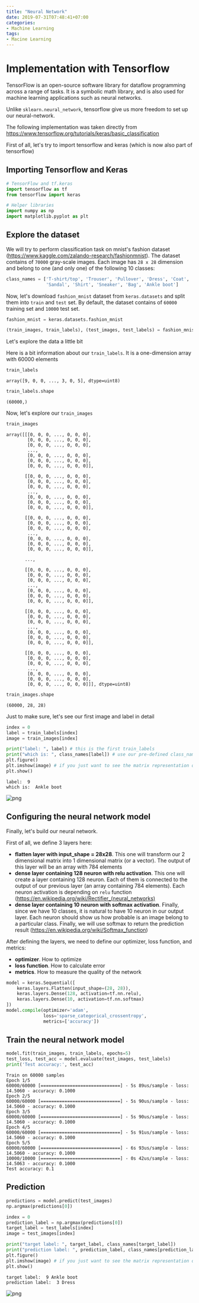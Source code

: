 ```yaml
---
title: "Neural Network"
date: 2019-07-31T07:48:41+07:00
categories:
- Machine Learning
tags:
- Macine Learning
---
```

# Implementation with Tensorflow

TensorFlow is an open-source software library for dataflow programming across a range of tasks. It is a symbolic math library, and is also used for machine learning applications such as neural networks.

Unlike `sklearn.neural_network`, tensorflow give us more freedom to set up our neural-network.

The following implementation was taken directly from https://www.tensorflow.org/tutorials/keras/basic_classification

First of all, let's try to import tensorflow and keras (which is now also part of tensorflow)

## Importing Tensorflow and Keras


```python
# TensorFlow and tf.keras
import tensorflow as tf
from tensorflow import keras

# Helper libraries
import numpy as np
import matplotlib.pyplot as plt
```

## Explore the dataset

We will try to perform classification task on mnist's fashion dataset (https://www.kaggle.com/zalando-research/fashionmnist). The dataset contains of `70000` gray-scale images. Each image has `28 x 28` dimension and belong to one (and only one) of the following 10 classes:


```python
class_names = ['T-shirt/top', 'Trouser', 'Pullover', 'Dress', 'Coat',
               'Sandal', 'Shirt', 'Sneaker', 'Bag', 'Ankle boot']
```

Now, let's download `fashion_mnist` dataset from `keras.datasets` and split them into `train` and `test` set. By default, the dataset contains of `60000` training set and `10000` test set.


```python
fashion_mnist = keras.datasets.fashion_mnist

(train_images, train_labels), (test_images, test_labels) = fashion_mnist.load_data()

```

Let's explore the data a little bit

Here is a bit information about our `train_labels`. It is a one-dimension array with 60000 elements


```python
train_labels
```




    array([9, 0, 0, ..., 3, 0, 5], dtype=uint8)




```python
train_labels.shape
```




    (60000,)



Now, let's explore our `train_images`


```python
train_images
```




    array([[[0, 0, 0, ..., 0, 0, 0],
            [0, 0, 0, ..., 0, 0, 0],
            [0, 0, 0, ..., 0, 0, 0],
            ...,
            [0, 0, 0, ..., 0, 0, 0],
            [0, 0, 0, ..., 0, 0, 0],
            [0, 0, 0, ..., 0, 0, 0]],
    
           [[0, 0, 0, ..., 0, 0, 0],
            [0, 0, 0, ..., 0, 0, 0],
            [0, 0, 0, ..., 0, 0, 0],
            ...,
            [0, 0, 0, ..., 0, 0, 0],
            [0, 0, 0, ..., 0, 0, 0],
            [0, 0, 0, ..., 0, 0, 0]],
    
           [[0, 0, 0, ..., 0, 0, 0],
            [0, 0, 0, ..., 0, 0, 0],
            [0, 0, 0, ..., 0, 0, 0],
            ...,
            [0, 0, 0, ..., 0, 0, 0],
            [0, 0, 0, ..., 0, 0, 0],
            [0, 0, 0, ..., 0, 0, 0]],
    
           ...,
    
           [[0, 0, 0, ..., 0, 0, 0],
            [0, 0, 0, ..., 0, 0, 0],
            [0, 0, 0, ..., 0, 0, 0],
            ...,
            [0, 0, 0, ..., 0, 0, 0],
            [0, 0, 0, ..., 0, 0, 0],
            [0, 0, 0, ..., 0, 0, 0]],
    
           [[0, 0, 0, ..., 0, 0, 0],
            [0, 0, 0, ..., 0, 0, 0],
            [0, 0, 0, ..., 0, 0, 0],
            ...,
            [0, 0, 0, ..., 0, 0, 0],
            [0, 0, 0, ..., 0, 0, 0],
            [0, 0, 0, ..., 0, 0, 0]],
    
           [[0, 0, 0, ..., 0, 0, 0],
            [0, 0, 0, ..., 0, 0, 0],
            [0, 0, 0, ..., 0, 0, 0],
            ...,
            [0, 0, 0, ..., 0, 0, 0],
            [0, 0, 0, ..., 0, 0, 0],
            [0, 0, 0, ..., 0, 0, 0]]], dtype=uint8)




```python
train_images.shape
```




    (60000, 28, 28)



Just to make sure, let's see our first image and label in detail


```python
index = 0
label = train_labels[index]
image = train_images[index]

print("label: ", label) # this is the first train_labels
print("which is: ", class_names[label]) # use our pre-defined class_names to get textual representation of the label
plt.figure()
plt.imshow(image) # if you just want to see the matrix representation of the image, use `image` instead
plt.show()

```

    label:  9
    which is:  Ankle boot



![png](neuralNetwork_files/neuralNetwork_14_1.png)


## Configuring the neural network model

Finally, let's build our neural network.

First of all, we define 3 layers here:
* __flatten layer with input_shape = 28x28__. This one will transform our 2 dimensional matrix into 1 dimensional matrix (or a vector). The output of this layer will be an array with 784 elements
* __dense layer containing 128 neuron with relu activation__. This one will create a layer containing 128 neuron. Each of them is connected to the output of our previous layer (an array containing 784 elements). Each neuron activation is depending on `relu` function (https://en.wikipedia.org/wiki/Rectifier_(neural_networks)
* __dense layer containing 10 neuron with softmax activation__. Finally, since we have 10 classes, it is natural to have 10 neuron in our output layer. Each neuron should show us how probable is an image belong to a particular class. Finally, we will use softmax to return the prediction result (https://en.wikipedia.org/wiki/Softmax_function)

After defining the layers, we need to define our optimizer, loss function, and metrics:
* __optimizer__. How to optimize
* __loss function__. How to calculate error
* __metrics__. How to measure the quality of the network


```python
model = keras.Sequential([
    keras.layers.Flatten(input_shape=(28, 28)),
    keras.layers.Dense(128, activation=tf.nn.relu),
    keras.layers.Dense(10, activation=tf.nn.softmax)
])
model.compile(optimizer='adam',
              loss='sparse_categorical_crossentropy',
              metrics=['accuracy'])


```

## Train the neural network model


```python
model.fit(train_images, train_labels, epochs=5)
test_loss, test_acc = model.evaluate(test_images, test_labels)
print('Test accuracy:', test_acc)
```

    Train on 60000 samples
    Epoch 1/5
    60000/60000 [==============================] - 5s 89us/sample - loss: 14.5060 - accuracy: 0.1000
    Epoch 2/5
    60000/60000 [==============================] - 5s 90us/sample - loss: 14.5060 - accuracy: 0.1000
    Epoch 3/5
    60000/60000 [==============================] - 5s 90us/sample - loss: 14.5060 - accuracy: 0.1000
    Epoch 4/5
    60000/60000 [==============================] - 5s 91us/sample - loss: 14.5060 - accuracy: 0.1000
    Epoch 5/5
    60000/60000 [==============================] - 6s 93us/sample - loss: 14.5060 - accuracy: 0.1000
    10000/10000 [==============================] - 0s 42us/sample - loss: 14.5063 - accuracy: 0.1000
    Test accuracy: 0.1


## Prediction


```python
predictions = model.predict(test_images)
np.argmax(predictions[0])

index = 0
prediction_label = np.argmax(predictions[0])
target_label = test_labels[index]
image = test_images[index]

print("target label: ", target_label, class_names[target_label])
print("prediction label: ", prediction_label, class_names[prediction_label])
plt.figure()
plt.imshow(image) # if you just want to see the matrix representation of the image, use `image` instead
plt.show()

```

    target label:  9 Ankle boot
    prediction label:  3 Dress



![png](neuralNetwork_files/neuralNetwork_20_1.png)

